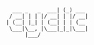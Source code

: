       ___ _   _  ___| (_) ___ 
     / __| | | |/ __| | |/ __|
    | (__| |_| | (__| | | (__ 
     \___|\__, |\___|_|_|\___|
          |___/               
